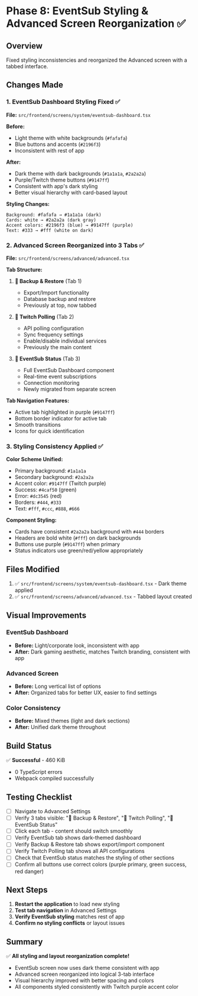 # Phase 8: EventSub Styling & Advanced Screen Reorganization ✅

## Overview
Fixed styling inconsistencies and reorganized the Advanced screen with a tabbed interface.

## Changes Made

### 1. EventSub Dashboard Styling Fixed ✅
**File:** `src/frontend/screens/system/eventsub-dashboard.tsx`

**Before:**
- Light theme with white backgrounds (`#fafafa`)
- Blue buttons and accents (`#2196f3`)
- Inconsistent with rest of app

**After:**
- Dark theme with dark backgrounds (`#1a1a1a`, `#2a2a2a`)
- Purple/Twitch theme buttons (`#9147ff`)
- Consistent with app's dark styling
- Better visual hierarchy with card-based layout

**Styling Changes:**
```
Background: #fafafa → #1a1a1a (dark)
Cards: white → #2a2a2a (dark gray)
Accent colors: #2196f3 (blue) → #9147ff (purple)
Text: #333 → #fff (white on dark)
```

### 2. Advanced Screen Reorganized into 3 Tabs ✅
**File:** `src/frontend/screens/advanced/advanced.tsx`

**Tab Structure:**
1. **💾 Backup & Restore** (Tab 1)
   - Export/Import functionality
   - Database backup and restore
   - Previously at top, now tabbed

2. **🔄 Twitch Polling** (Tab 2)
   - API polling configuration
   - Sync frequency settings
   - Enable/disable individual services
   - Previously the main content

3. **📡 EventSub Status** (Tab 3)
   - Full EventSub Dashboard component
   - Real-time event subscriptions
   - Connection monitoring
   - Newly migrated from separate screen

**Tab Navigation Features:**
- Active tab highlighted in purple (`#9147ff`)
- Bottom border indicator for active tab
- Smooth transitions
- Icons for quick identification

### 3. Styling Consistency Applied ✅

**Color Scheme Unified:**
- Primary background: `#1a1a1a`
- Secondary background: `#2a2a2a`
- Accent color: `#9147ff` (Twitch purple)
- Success: `#4caf50` (green)
- Error: `#dc3545` (red)
- Borders: `#444`, `#333`
- Text: `#fff`, `#ccc`, `#888`, `#666`

**Component Styling:**
- Cards have consistent `#2a2a2a` background with `#444` borders
- Headers are bold white (`#fff`) on dark backgrounds
- Buttons use purple (`#9147ff`) when primary
- Status indicators use green/red/yellow appropriately

## Files Modified

1. ✅ `src/frontend/screens/system/eventsub-dashboard.tsx` - Dark theme applied
2. ✅ `src/frontend/screens/advanced/advanced.tsx` - Tabbed layout created

## Visual Improvements

### EventSub Dashboard
- **Before:** Light/corporate look, inconsistent with app
- **After:** Dark gaming aesthetic, matches Twitch branding, consistent with app

### Advanced Screen
- **Before:** Long vertical list of options
- **After:** Organized tabs for better UX, easier to find settings

### Color Consistency
- **Before:** Mixed themes (light and dark sections)
- **After:** Unified dark theme throughout

## Build Status
✅ **Successful** - 460 KiB
- 0 TypeScript errors
- Webpack compiled successfully

## Testing Checklist

- [ ] Navigate to Advanced Settings
- [ ] Verify 3 tabs visible: "💾 Backup & Restore", "🔄 Twitch Polling", "📡 EventSub Status"
- [ ] Click each tab - content should switch smoothly
- [ ] Verify EventSub tab shows dark-themed dashboard
- [ ] Verify Backup & Restore tab shows export/import component
- [ ] Verify Twitch Polling tab shows all API configurations
- [ ] Check that EventSub status matches the styling of other sections
- [ ] Confirm all buttons use correct colors (purple primary, green success, red danger)

## Next Steps

1. **Restart the application** to load new styling
2. **Test tab navigation** in Advanced Settings
3. **Verify EventSub styling** matches rest of app
4. **Confirm no styling conflicts** or layout issues

## Summary

✅ **All styling and layout reorganization complete!**
- EventSub screen now uses dark theme consistent with app
- Advanced screen reorganized into logical 3-tab interface
- Visual hierarchy improved with better spacing and colors
- All components styled consistently with Twitch purple accent color
